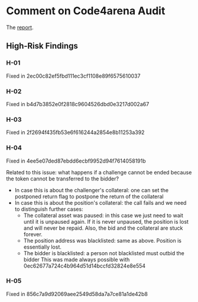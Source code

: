 # Comment on Code4arena Audit

The [report](https://code4rena.com/reports/2023-04-frankencoin).

## High-Risk Findings

### H-01

Fixed in 2ec00c82ef5fbd111ec3cf1108e89f6575610037

### H-02

Fixed in b4d7b3852e0f2818c9604526dbd0e3217d002a67

### H-03

Fixed in 2f2694f435fb53e6f616244a2854e8b11253a392

### H-04

Fixed in 4ee5e07ded87ebdd6ecbf9952d94f7614058191b

Related to this issue: what happens if a challenge cannot be ended because the token cannot be transferred to the bidder?
- In case this is about the challenger's collateral: one can set the postponed return flag to postpone the return of the collateral
- In case this is about the position's collateral: the call fails and we need to distinguish further cases:
  - The collateral asset was paused: in this case we just need to wait until it is unpaused again. If it is never unpaused,
    the position is lost and will never be repaid. Also, the bid and the collateral are stuck forever.
  - The position address was blacklisted: same as above. Position is essentially lost.
  - The bidder is blacklisted: a person not blacklisted must outbid the bidder
    This was made always possible with 0ec62677a724c4b964d51d14bccfd32824e8e554

### H-05

Fixed in 856c7a9d92069aee2549d58da7a7ce81a1de42b8
